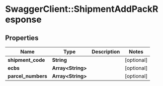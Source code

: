 # SwaggerClient::ShipmentAddPackResponse

## Properties
Name | Type | Description | Notes
------------ | ------------- | ------------- | -------------
**shipment_code** | **String** |  | [optional] 
**ecbs** | **Array&lt;String&gt;** |  | [optional] 
**parcel_numbers** | **Array&lt;String&gt;** |  | [optional] 



